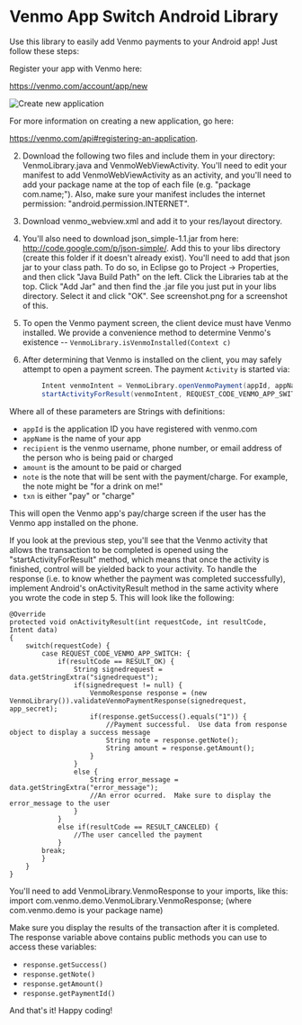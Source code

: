 Venmo App Switch Android Library
==============================

Use this library to easily add Venmo payments to your Android app!  Just follow these steps:

Register your app with Venmo here: 

https://venmo.com/account/app/new 

![Create new application](https://dl.dropboxusercontent.com/s/ffo01uzr65y9kzw/GbalC.png)

For more information on creating a new application, go here: 

https://venmo.com/api#registering-an-application.

2. Download the following two files and include them in your directory: VenmoLibrary.java and VenmoWebViewActivity. You'll need to edit your manifest to add VenmoWebViewActivity as an activity, and you'll need to add your package name at the top of each file (e.g. "package com.name;").  Also, make sure your manifest includes the internet permission: "android.permission.INTERNET".

3. Download venmo_webview.xml and add it to your res/layout directory.  

4. You'll also need to download json_simple-1.1.jar from here: http://code.google.com/p/json-simple/.  Add this to your libs directory (create this folder if it doesn't already exist). You'll need to add that json jar to your class path.  To do so, in Eclipse go to Project -> Properties, and then click "Java Build Path" on the left.  Click the Libraries tab at the top.  Click "Add Jar" and then find the .jar file you just put in your libs directory.  Select it and click "OK".  See screenshot.png for a screenshot of this. 

5. To open the Venmo payment screen, the client device must have Venmo installed. We provide a convenience method to determine Venmo's existence -- `VenmoLibrary.isVenmoInstalled(Context c)`

6. After determining that Venmo is installed on the client, you may safely attempt to open a payment screen. The payment `Activity` is started via:

```java
        Intent venmoIntent = VenmoLibrary.openVenmoPayment(appId, appName, recipient, amount, note, txn);
        startActivityForResult(venmoIntent, REQUEST_CODE_VENMO_APP_SWITCH);
```

Where all of these parameters are Strings with definitions:

* `appId` is the application ID you have registered with venmo.com 
* `appName` is the name of your app 
* `recipient` is the venmo username, phone number, or email address of the person who is being paid or charged 
* `amount` is the amount to be paid or charged 
* `note` is the note that will be sent with the payment/charge.  For example, the note might be "for a drink on me!" 
* `txn` is either "pay" or "charge"


This will open the Venmo app's pay/charge screen if the user has the Venmo app installed on the phone.

If you look at the previous step, you'll see that the Venmo activity that allows the transaction to be completed is opened using the "startActivityForResult" method, which means that once the activity is finished, control will be yielded back to your activity.  To handle the response (i.e. to know whether the payment was completed successfully), implement Android's onActivityResult method in the same activity where you wrote the code in step 5.  This will look like the following: 

    @Override
    protected void onActivityResult(int requestCode, int resultCode, Intent data)
    {
        switch(requestCode) {
            case REQUEST_CODE_VENMO_APP_SWITCH: {
                if(resultCode == RESULT_OK) {
                    String signedrequest = data.getStringExtra("signedrequest");
                    if(signedrequest != null) {
                        VenmoResponse response = (new VenmoLibrary()).validateVenmoPaymentResponse(signedrequest, app_secret);
                        if(response.getSuccess().equals("1")) {
                            //Payment successful.  Use data from response object to display a success message
                            String note = response.getNote();
                            String amount = response.getAmount();
                        }
                    }
                    else {
                        String error_message = data.getStringExtra("error_message");
                        //An error ocurred.  Make sure to display the error_message to the user
                    }                               
                }
                else if(resultCode == RESULT_CANCELED) {
                    //The user cancelled the payment
                }
            break;
            }           
        }
    }

You'll need to add VenmoLibrary.VenmoResponse to your imports, like this: import com.venmo.demo.VenmoLibrary.VenmoResponse; (where com.venmo.demo is your package name)

Make sure you display the results of the transaction after it is completed.  The response variable above contains public methods you can use to access these variables:

* `response.getSuccess()`
* `response.getNote()`
* `response.getAmount()`
* `response.getPaymentId()`


And that's it!  Happy coding! 
  
